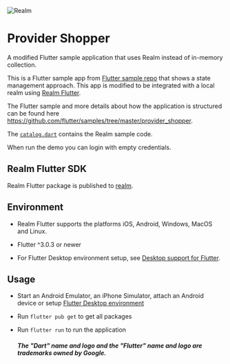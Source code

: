 ![Realm](https://github.com/realm/realm-dart/raw/main/logo.png)

# Provider Shopper

A modified Flutter sample application that uses Realm instead of in-memory collection.

This is a Flutter sample app from [Flutter sample repo](https://github.com/flutter/samples/tree/master/provider_shopper) that shows a state management approach. This app is modified to be integrated with a local realm using [Realm Flutter](https://www.mongodb.com/docs/realm/sdk/flutter/).

The Flutter sample and more details about how the application is structured can be found here https://github.com/flutter/samples/tree/master/provider_shopper.

The [`catalog.dart`](https://github.com/realm/realm-dart-samples/blob/main/provider_shopper/lib/models/catalog.dart) contains the Realm sample code.

When run the demo you can login with empty credentials.

## Realm Flutter SDK 

Realm Flutter package is published to [realm](https://pub.dev/packages/realm).

## Environment

* Realm Flutter supports the platforms iOS, Android, Windows, MacOS and Linux.

* Flutter ^3.0.3 or newer
* For Flutter Desktop environment setup, see [Desktop support for Flutter](https://docs.flutter.dev/desktop).

## Usage

* Start an Android Emulator, an iPhone Simulator, attach an Android device or setup [Flutter Desktop environment](https://docs.flutter.dev/desktop)

* Run `flutter pub get` to get all packages

* Run `flutter run` to run the application


   ##### The "Dart" name and logo and the "Flutter" name and logo are trademarks owned by Google. 
